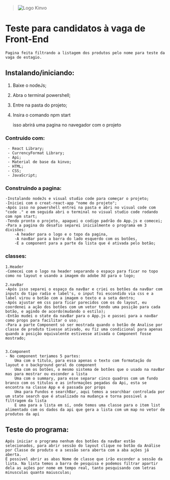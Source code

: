 > ![Logo Kinvo](https://github.com/cbfranca/kinvo-front-end-test/blob/master/logo.svg)

# Teste para candidatos à vaga de Front-End
	Pagina feita filtrando a listagem dos produtos pelo nome para teste da vaga de estagio.

##  Instalando/iniciando:


1. Baixe o nodeJs;
2. Abra o terminal powershell;
3. Entre na pasta do projeto;
4. Insira o comando npm start

	isso abrirá uma pagina no navegador com o projeto

### Contruido com:
	 - React Library;
	 - CurrencyFormat Library;
	 - Api;
	 - Material de base da kinvo;
	 - HTML;
	 - CSS;
	 - JavaScript;

### Construindo a pagina:
	-Instalando nodeJs e visual studio code para começar o projeto;
	-Iniciei com o creat-react-app "nome do projeto";
	-Após isso no powershell entrei na pasta e abri no visual code com "code ." e em seguida abri o terminal no visual studio code rodando com npm start;
	-Tendo pronto o projeto, apaguei o codigo padrão do App.js e comecei;
	-Para a pagina do desafio separei inicialmente o programa em 3 divisões:
		-A header para o logo e o topo da pagina, 
		-A navBar para a barra do lado esquerdo com os botões,
		-E a component para a parte da lista que é ativada pelo botão;
### classes:

	1.Header
	-Comecei com o logo na header separando o espaço para ficar no topo como no layout e usando a imagem do adobe Xd para o logo;

	2.navBar
	-Após isso separei o espaço da navBar e criei os botões da navBar com inputs do tipo radio e label's, o input foi escondido via css e a label virou o botão com a imagem o texto e a seta dentro;
	-Após ajustar em css para ficar parecidos com os do layout, eu coordenei a ação dos botões com um vetor tendo uma posição para cada botão, e agindo de acordo(mudando o estilo);
	-Então mudei o state da navBar para o App.js e passei para a navBar como props para facilitar o uso;
	-Para a parte Component só ser mostrada quando o botão de Analise por classe de produto tivesse ativado, eu fiz uma condicional para apenas quando a posição equivalente estivesse ativada o Component fosse mostrado;

	
	3.Component
	- No component teriamos 5 partes:	
		Uma com o titulo, para essa apenas o texto com formatação do layout e o background geral do component
		Uma com os botões, o mesmo sistema de botões que o usado na navBar mas para mostrar ou esconder a lista
		Uma com o summary, para esse separar cinco quadros com um fundo branco com os titulos e as informações pegadas da Api, esta se encontra na classe App e é passada por props
		Uma para Fundos e searchBar, aqui temos a searchbar controlada por um state search que é atualizado na mudança e torna possivel a filtragem da lista
		E uma para a lista em sí, onde temos uma classe para o item list alimentado com os dados da api que gera a lista com um map no vetor de produtos da api
## Teste do programa:
	
	Após iniciar o programa nenhum dos botões da navBar estão selecionados, para abrir sessão do layout clique no botão da Análise por Classe de produto e a sessão sera aberta com a aba ações já aberta.
	É possivel abrir as abas Nome de classe que irão esconder a sessão da lista. Na lista temos a barra de pesquisa e podemos filtrar apartir dela as ações por nome em tempo real, tanto pesquisando com letras minusculas quanto maiusculas;



